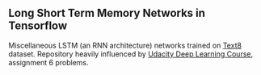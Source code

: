 ## Long Short Term Memory Networks in Tensorflow

Miscellaneous LSTM (an RNN architecture) networks trained on [Text8](http://mattmahoney.net/dc/textdata "Text8") dataset. Repository heavily influenced by [Udacity Deep Learning Course](https://www.udacity.com/course/deep-learning--ud730 "Deep Learning | Udacity"), assignment 6 problems. 
